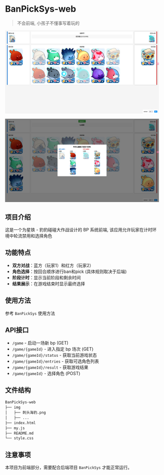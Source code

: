 # BanPickSys-web

> 不会前端, 小孩子不懂事写着玩的

![bp.png](./README.asset/bp.png)

![result.png](./README.asset/result.png)

## 项目介绍

这是一个为星铁 - 豹豹碰碰大作战设计的 BP 系统前端, 该应用允许玩家在计时环境中轮流禁用和选择角色

## 功能特点

- **双方对战**：蓝方（玩家1）和红方（玩家2）
- **角色选择**：按回合顺序进行ban和pick (具体规则取决于后端)
- **阶段计时**：显示当前阶段和剩余时间
- **结果展示**：在游戏结束时显示最终选择

## 使用方法

参考 `BanPickSys` 使用方法

## API接口

- `/game` - 启动一场新 bp (GET)
- `/game/{gameId}` - 进入指定 bp 场次 (GET)
- `/game/{gameId}/status` - 获取当前游戏状态
- `/game/{gameId}/entries` - 获取可选角色列表
- `/game/{gameId}/result` - 获取游戏结果
- `/game/{gameId}` - 选择角色 (POST)

## 文件结构
```bash
BanPickSys-web
├── img
│   ├── 刺头海豹.png
│   ├── ...
├── index.html
├── my.js
├── README.md
└── style.css
```

## 注意事项

本项目为前端部分，需要配合后端项目 `BanPickSys` 才能正常运行。